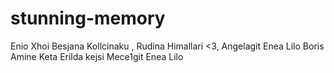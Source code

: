 # stunning-memory
Enio
Xhoi
Besjana Kollcinaku
, Rudina Himallari <3,
Angelagit
Enea Lilo
Boris
Amine Keta
Erilda
kejsi
Mece1git
Enea Lilo
